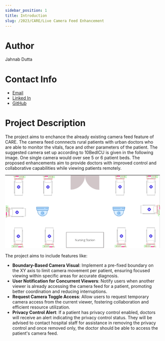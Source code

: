 ```yaml
---
sidebar_position: 1
title: Introduction
slug: /2023/CARE/Live Camera Feed Enhancement
---
```



# Author
Jahnab Dutta

# Contact Info
- [Email](mailto:dutta.4@iitj.ac.in)
- [Linked In](https://www.linkedin.com/in/jahnab-dutta/)
- [GitHub](https://github.com/JahnabDutta/)

# Project Description

The project aims to enchance the already existing camera feed feature of CARE. The camera feed connnects rural patients with urban doctors who are able to monitor the vitals, face and other parameters of the patient. The suggested camera set up according to 10BedICU is given in the following image. One single camera would over see 5 or 6 patient beds. The proposed enhancements aim to provide doctors with improved control and collaborative capabilities while viewing patients remotely.

![10bedICU](./updates/resources/10bedicu.png)

The project aims to include features like:
- **Boundary-Based Camera Visual**: Implement a pre-fixed boundary on the XY axis to limit camera movement per patient, ensuring focused viewing within specific areas for accurate diagnosis.
- **User Notification for Concurrent Viewers**: Notify users when another viewer is already accessing the camera feed for a patient, promoting better coordination and reducing interruptions.
- **Request Camera Toggle Access**: Allow users to request temporary camera access from the current viewer, fostering collaboration and efficient resource utilization.
- **Privacy Control Alert**: If a patient has privacy control enabled, doctors will receive an alert indicating the privacy control status. They will be advised to contact hospital staff for assistance in removing the privacy control and once removed only, the doctor should be able to access the patient's camera feed.
